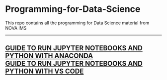 # Programming-for-Data-Science
This repo contains all the programming for Data Science material from NOVA IMS 

---
[GUIDE TO RUN JUPYTER NOTEBOOKS AND PYTHON WITH ANACONDA](https://github.com/SebastiaoJeronimo/Programming-for-Data-Science/blob/main/labs/PDS_lab1_2025.pdf)  
[GUIDE TO RUN JUPYTER NOTEBOOKS AND PYTHON WITH VS CODE](https://youtu.be/0Jw8seqai18?si=Msq_FLxxw9Dl1FE8)  
---
